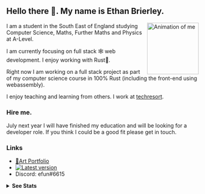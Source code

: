 ## Hello there 👋. My name is Ethan Brierley.

<img align="right" alt="Animation of me" width="135" src="https://raw.githubusercontent.com/ethanboxx/ethanboxx/master/me.gif">

I am a student in the South East of England studying Computer Science, Maths, Further Maths and Physics at A-Level.

I am currently focusing on full stack 🕸️ web development. I enjoy working with Rust🦀.

Right now I am working on a full stack project as part of my computer science course in 100% Rust
(including the front-end using webassembly).

I enjoy teaching and learning from others. I work at [techresort](https://techresorteb.com/).

### Hire me.

July next year I will have finished my education and will be looking for a developer role.
If you think I could be a good fit please get in touch.

### Links

- [🎨Art Portfolio](https://www.behance.net/ethanb)
- [![Latest version](https://img.shields.io/twitter/follow/efun_b?style=social)](https://twitter.com/efun_b)
- Discord: efun#6615

<details>
 <summary><b>See Stats</b></summary>

*NOTE: Most used languages does not indicate my skill level or anything like that, it's a github metric of which languages I have the most code in on github.*

<img width="50%" src="https://github-readme-stats.vercel.app/api?username=ethanboxx&count_private=true&show_icons=true&theme=dark&hide_rank=true">

<img width="46%" src="https://github-readme-stats.vercel.app/api/top-langs/?username=ethanboxx&layout=compact&hide=php&theme=dark">

</details>
